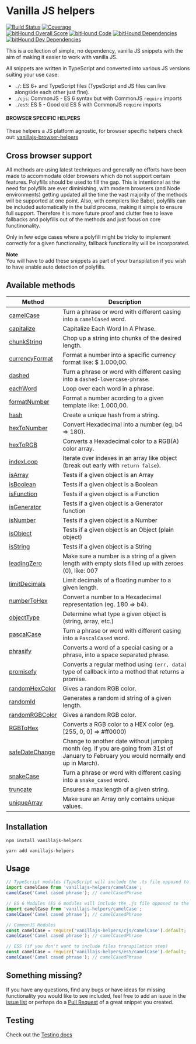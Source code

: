 # Vanilla JS helpers

[![Build Status](https://travis-ci.org/Tokimon/vanillajs-helpers.svg?branch=master)](https://travis-ci.org/Tokimon/vanillajs-helpers)
[![Coverage](https://coveralls.io/repos/github/Tokimon/vanillajs-helpers/badge.svg?branch=master)](https://coveralls.io/github/Tokimon/vanillajs-helpers)
<br>
[![bitHound Overall Score](https://www.bithound.io/github/Tokimon/vanillajs-helpers/badges/score.svg)](https://www.bithound.io/github/Tokimon/vanillajs-helpers)
[![bitHound Code](https://www.bithound.io/github/Tokimon/vanillajs-helpers/badges/code.svg)](https://www.bithound.io/github/Tokimon/vanillajs-helpers)
[![bitHound Dependencies](https://www.bithound.io/github/Tokimon/vanillajs-helpers/badges/dependencies.svg)](https://www.bithound.io/github/Tokimon/vanillajs-helpers/master/dependencies/npm)
[![bitHound Dev Dependencies](https://www.bithound.io/github/Tokimon/vanillajs-helpers/badges/devDependencies.svg)](https://www.bithound.io/github/Tokimon/vanillajs-helpers/master/dependencies/npm)

This is a collection of simple, no dependency, vanilla JS snippets with the aim
of making it easier to work with vanilla JS.

All snippets are written in TypeScript and converted into various JS versions suiting your use case:

- `./`: ES 6+ and TypeScript files (TypeScript and JS files can live alongside each other just fine).
- `./cjs`: CommonJS - ES 6 syntax but with CommonJS `require` imports
- `./es5`: ES 5 - Good old ES 5 with CommonJS `require` imports

#### BROWSER SPECIFIC HELPERS

These helpers a JS platform agnostic, for browser specific helpers check out:
[vanillajs-browser-helpers](https://github.com/Tokimon/vanillajs-browser-helpers)


## Cross browser support
All methods are using latest techniques and generally no efforts have been made to
accommodate older browsers which do not support certain features. Polyfills should
be used to fill the gap. This is intentional as the need for polyfills are ever
diminishing, with modern browsers (and Node environments) getting updated all the time the vast
majority of the methods will be supported at one point. Also, with compilers like Babel, polyfills can be included automatically in the build process, making it simple to ensure full support. Therefore it is more future proof and clutter free to leave fallbacks and polyfills out of
the methods and just focus on core functinonality.

Only in few edge cases where a polyfill might be tricky to implement correctly for a given
functionality, fallback functionality will be incorporated.

**Note**  
You will have to add these snippets as part of your transpilation if you wish to have
enable auto detection of polyfills.

## Available methods

Method | Description
------ | -----------
[camelCase](https://github.com/Tokimon/vanillajs-helpers/tree/master/docs/_camelcase_.md) | Turn a phrase or word with different casing into a `camelCased` word.
[capitalize](https://github.com/Tokimon/vanillajs-helpers/tree/master/docs/_capitalize_.md) | Capitalize Each Word In A Phrase.
[chunkString](https://github.com/Tokimon/vanillajs-helpers/tree/master/docs/_chunkstring_.md) | Chop up a string into chunks of the desired length.
[currencyFormat](https://github.com/Tokimon/vanillajs-helpers/tree/master/docs/_currencyformat_.md) | Format a number into a specific currency format like: $ 1.000,00.
[dashed](https://github.com/Tokimon/vanillajs-helpers/tree/master/docs/_dashed_.md) | Turn a phrase or word with different casing into a `dashed-lowercase-phrase`.
[eachWord](https://github.com/Tokimon/vanillajs-helpers/tree/master/docs/_eachword_.md) | Loop over each word in a phrase.
[formatNumber](https://github.com/Tokimon/vanillajs-helpers/tree/master/docs/_formatnumber_.md) | Format a number acording to a given template like: 1.000,00.
[hash](https://github.com/Tokimon/vanillajs-helpers/tree/master/docs/_hash_.md) | Create a unique hash from a string.
[hexToNumber](https://github.com/Tokimon/vanillajs-helpers/tree/master/docs/_hextonumber_.md) | Convert Hexadecimal into a number (eg. b4 => 180).
[hexToRGB](https://github.com/Tokimon/vanillajs-helpers/tree/master/docs/_hextorgb_.md) | Converts a Hexadecimal color to a RGB(A) color array.
[indexLoop](https://github.com/Tokimon/vanillajs-helpers/tree/master/docs/_indexloop_.md) | Iterate over indexes in an array like object (break out early with `return false`).
[isArray](https://github.com/Tokimon/vanillajs-helpers/tree/master/docs/_isarray_.md) | Tests if a given object is an Array
[isBoolean](https://github.com/Tokimon/vanillajs-helpers/tree/master/docs/_isboolean_.md) | Tests if a given object is a Boolean
[isFunction](https://github.com/Tokimon/vanillajs-helpers/tree/master/docs/_isfunction_.md) | Tests if a given object is a Function
[isGenerator](https://github.com/Tokimon/vanillajs-helpers/tree/master/docs/_isgenerator_.md) | Tests if a given object is a Generator function
[isNumber](https://github.com/Tokimon/vanillajs-helpers/tree/master/docs/_isnumber_.md) | Tests if a given object is a Number
[isObject](https://github.com/Tokimon/vanillajs-helpers/tree/master/docs/_isobject_.md) | Tests if a given object is an Object (plain object)
[isString](https://github.com/Tokimon/vanillajs-helpers/tree/master/docs/_isstring_.md) | Tests if a given object is a String
[leadingZero](https://github.com/Tokimon/vanillajs-helpers/tree/master/docs/_leadingzero_.md) | Make sure a number is a string of a given length with empty slots filled up with zeroes (0), like: 007
[limitDecimals](https://github.com/Tokimon/vanillajs-helpers/tree/master/docs/_limitdecimals_.md) | Limit decimals of a floating number to a given length.
[numberToHex](https://github.com/Tokimon/vanillajs-helpers/tree/master/docs/_numbertohex_.md) | Convert a number to a Hexadecimal representation (eg. 180 => b4).
[objectType](https://github.com/Tokimon/vanillajs-helpers/tree/master/docs/_objecttype_.md) | Determine what type a given object is (string, array, etc.)
[pascalCase](https://github.com/Tokimon/vanillajs-helpers/tree/master/docs/_pascalcase_.md) | Turn a phrase or word with different casing into a `PascalCased` word.
[phrasify](https://github.com/Tokimon/vanillajs-helpers/tree/master/docs/_phrasify_.md) | Converts a word of a special casing or a phrase, into a space separated phrase.
[promisefy](https://github.com/Tokimon/vanillajs-helpers/tree/master/docs/_promisefy_.md) | Converts a regular method using `(err, data)` type of callback into a method that returns a promise.
[randomHexColor](https://github.com/Tokimon/vanillajs-helpers/tree/master/docs/_randomrgbcolor_.md) | Gives a random RGB color.
[randomId](https://github.com/Tokimon/vanillajs-helpers/tree/master/docs/_randomid_.md) | Generates a random id string of a given length.
[randomRGBColor](https://github.com/Tokimon/vanillajs-helpers/tree/master/docs/_randomrgbcolor_.md) | Gives a random RGB color.
[RGBToHex](https://github.com/Tokimon/vanillajs-helpers/tree/master/docs/_rgbtohex_.md) | Converts a RGB color to a HEX color (eg. [255, 0, 0] => #ff0000)
[safeDateChange](https://github.com/Tokimon/vanillajs-helpers/tree/master/docs/_safedatechange_.md) | Change to another date without jumping month (eg. if you are going from 31st of January to February you would normally end up in March).
[snakeCase](https://github.com/Tokimon/vanillajs-helpers/tree/master/docs/_snakecase_.md) | Turn a phrase or word with different casing into a `snake_cased` word.
[truncate](https://github.com/Tokimon/vanillajs-helpers/tree/master/docs/_truncate_.md) | Ensures a max length of a given string.
[uniqueArray](https://github.com/Tokimon/vanillajs-helpers/tree/master/docs/_uniquearray_.md) | Make sure an Array only contains unique values.

## Installation

```
npm install vanillajs-helpers
```

```
yarn add vanillajs-helpers
```

## Usage

```ts
// TypeScript modules (TypeScript will include the .ts file opposed to the .js file)
import camelCase from 'vanillajs-helpers/camelCase';
camelCase('Camel cased phrase'); // camelCasedPhrase
```

```js
// ES 6 Modules (ES 6 modules will include the .js file opposed to the .ts file)
import camelCase from 'vanillajs-helpers/camelCase';
camelCase('Camel cased phrase'); // camelCasedPhrase
```

```js
// CommonJS Modules
const camelCase = require('vanillajs-helpers/cjs/camelCase').default;
camelCase('Camel cased phrase'); // camelCasedPhrase
```

```js
// ES5 (if you don't want to include files transpilation step)
const camelCase = require('vanillajs-helpers/es5/camelCase').default;
camelCase('Camel cased phrase'); // camelCasedPhrase
```

## Something missing?

If you have any questions, find any bugs or have ideas for missing functionality you would like to see included, feel
free to add an issue in the [issue list](https://github.com/Tokimon/vanillajs-helpers/issues) or perhaps do a
[Pull Request](https://github.com/Tokimon/vanillajs-helpers/pulls) of a great snippet you created.

## Testing

Check out the [Testing docs](https://github.com/Tokimon/vanillajs-helpers/wiki/testing.md)
